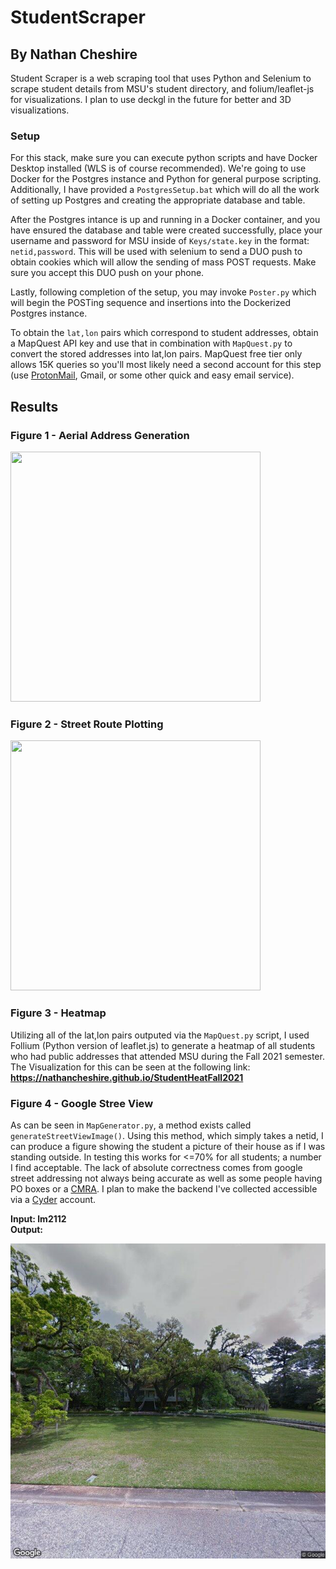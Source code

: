 # StudentScraper 

## By Nathan Cheshire

Student Scraper is a web scraping tool that uses Python and Selenium to scrape student details from MSU's student directory, and folium/leaflet-js for visualizations. I plan to use deckgl in the future for better and 3D visualizations.

### Setup

For this stack, make sure you can execute python scripts and have Docker Desktop installed (WLS is of course recommended). We're going to use Docker for the Postgres instance and Python for general purpose scripting. Additionally, I have provided a `PostgresSetup.bat` which will do all the work of setting up Postgres and creating the appropriate database and table.

After the Postgres intance is up and running in a Docker container, and you have ensured the database and table were created successfully, place your username and password for MSU inside of `Keys/state.key` in the format: `netid,password`. This will be used with selenium to send a DUO push to obtain cookies which will allow the sending of mass POST requests. Make sure you accept this DUO push on your phone.

Lastly, following completion of the setup, you may invoke `Poster.py` which will begin the POSTing sequence and insertions into the Dockerized Postgres instance.

To obtain the `lat,lon` pairs which correspond to student addresses, obtain a MapQuest API key and use that in combination with `MapQuest.py` to convert the stored addresses into lat,lon pairs. MapQuest free tier only allows 15K queries so you'll most likely need a second account for this step (use [ProtonMail](https://proton.me/mail), Gmail, or some other quick and easy email service).

## Results

### Figure 1 - Aerial Address Generation

<img src="https://i.imgur.com/mS6MiE7.png" data-canonical-src="https://i.imgur.com/mS6MiE7.png" width = 400px height = 400px/>

<br/>

### Figure 2 - Street Route Plotting

<img src="https://i.imgur.com/GunFwRK.png" data-canonical-src="https://i.imgur.com/GunFwRK.png" width = 400px height = 400px/>

<br/>

### Figure 3 - Heatmap

Utilizing all of the lat,lon pairs outputed via the `MapQuest.py` script, I used Follium (Python version of leaflet.js) to generate a heatmap of all students who had public addresses that attended MSU during the Fall 2021 semester. The Visualization for this can be seen at the following link: 
<b>https://nathancheshire.github.io/StudentHeatFall2021</b>

### Figure 4 - Google Stree View

As can be seen in `MapGenerator.py`, a method exists called `generateStreetViewImage()`. Using this method, which simply takes a netid, I can produce a figure showing the student a picture of their house as if I was standing outside. In testing this works for <=70% for all students; a number I find acceptable. The lack of absolute correctness comes from google street addressing not always being accurate as well as some people having PO boxes or a [CMRA](https://faq.usps.com/s/article/Mail-Services-at-Non-Postal-Sites-CMRA#:~:text=Provider%20Goes%20Out%20of%20Business,location%20with%20newly%20paid%20postage.). I plan to make the backend I've collected accessible via a [Cyder](https://github.com/NathanCheshire/Cyder) account.

<b>Input: lm2112</b>
<br/>
<b>Output:</b>

![](./Figures/lm2112_StreetView.png)
